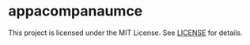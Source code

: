 # appacompanaumce

This project is licensed under the MIT License. See [LICENSE](LICENSE) for details.

